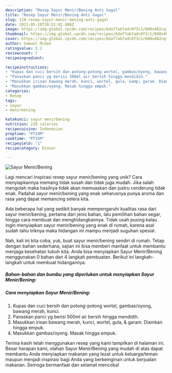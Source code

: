 ```yaml
---
description: "Resep Sayur Menir/Bening Anti Gagal"
title: "Resep Sayur Menir/Bening Anti Gagal"
slug: 119-resep-sayur-menir-bening-anti-gagal
date: 2021-05-10T20:51:02.998Z
image: https://img-global.cpcdn.com/recipes/6daf7ab7adc0f3c1/680x482cq70/sayur-menirbening-foto-resep-utama.jpg
thumbnail: https://img-global.cpcdn.com/recipes/6daf7ab7adc0f3c1/680x482cq70/sayur-menirbening-foto-resep-utama.jpg
cover: https://img-global.cpcdn.com/recipes/6daf7ab7adc0f3c1/680x482cq70/sayur-menirbening-foto-resep-utama.jpg
author: Samuel McGee
ratingvalue: 3.2
reviewcount: 7
recipeingredient:

recipeinstructions:
- "Kupas dan cuci bersih dan potong-potong wortel, gambas/oyong, bawang merah, kunci."
- "Panaskan panci yg berisi 500ml air bersih hingga mendidih."
- "Masukkan irisan bawang merah, kunci, wortel, gula, &amp; garam. Diamkan hingga empuk."
- "Masukkan gambas/oyong. Masak hingga empuk."
categories:
- Resep
tags:
- sayur
- menirbening

katakunci: sayur menirbening 
nutrition: 229 calories
recipecuisine: Indonesian
preptime: "PT19M"
cooktime: "PT35M"
recipeyield: "1"
recipecategory: Dinner

---
```



![Sayur Menir/Bening](https://img-global.cpcdn.com/recipes/6daf7ab7adc0f3c1/680x482cq70/sayur-menirbening-foto-resep-utama.jpg)

Lagi mencari inspirasi resep sayur menir/bening yang unik? Cara menyiapkannya memang tidak susah dan tidak juga mudah. Jika salah mengolah maka hasilnya tidak akan memuaskan dan justru cenderung tidak enak. Padahal sayur menir/bening yang enak seharusnya punya aroma dan rasa yang dapat memancing selera kita.

Ada beberapa hal yang sedikit banyak mempengaruhi kualitas rasa dari sayur menir/bening, pertama dari jenis bahan, lalu pemilihan bahan segar, hingga cara membuat dan menghidangkannya. Tidak usah pusing kalau ingin menyiapkan sayur menir/bening yang enak di rumah, karena asal sudah tahu triknya maka hidangan ini mampu menjadi suguhan spesial.




Nah, kali ini kita coba, yuk, buat sayur menir/bening sendiri di rumah. Tetap dengan bahan sederhana, sajian ini bisa memberi manfaat untuk membantu menjaga kesehatan tubuh kita. Anda bisa menyiapkan Sayur Menir/Bening menggunakan 0 bahan dan 4 langkah pembuatan. Berikut ini langkah-langkah untuk membuat hidangannya.

<!--inarticleads1-->

##### Bahan-bahan dan bumbu yang diperlukan untuk menyiapkan Sayur Menir/Bening:





<!--inarticleads2-->

##### Cara menyiapkan Sayur Menir/Bening:

1. Kupas dan cuci bersih dan potong-potong wortel, gambas/oyong, bawang merah, kunci.
1. Panaskan panci yg berisi 500ml air bersih hingga mendidih.
1. Masukkan irisan bawang merah, kunci, wortel, gula, &amp; garam. Diamkan hingga empuk.
1. Masukkan gambas/oyong. Masak hingga empuk.




Terima kasih telah menggunakan resep yang kami tampilkan di halaman ini. Besar harapan kami, olahan Sayur Menir/Bening yang mudah di atas dapat membantu Anda menyiapkan makanan yang lezat untuk keluarga/teman maupun menjadi inspirasi bagi Anda yang berkeinginan untuk berjualan makanan. Semoga bermanfaat dan selamat mencoba!
